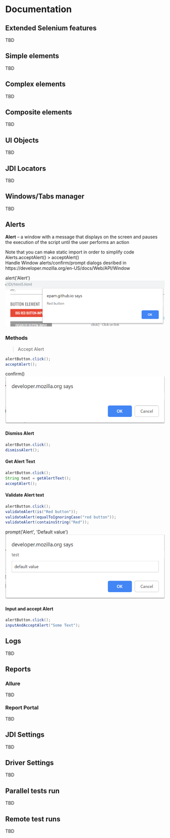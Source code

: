 # Documentation
## Extended Selenium features
TBD

## Simple elements
TBD

## Complex elements
TBD

## Composite elements
TBD

## UI Objects
TBD

## JDI Locators
TBD

## Windows/Tabs manager
TBD

## Alerts
**Alert** –  a window with a message that displays on the screen and pauses the execution of the script until the user performs an action
<aside class="notice">
Note that you can make static import in order to simplify code Alerts.acceptAlert() > acceptAlert()
</aside>
Handle Window alerts/confirm/prompt dialogs desribed in https://developer.mozilla.org/en-US/docs/Web/API/Window

alert('Alert')
![GitHub Logo](/images/alert.png)

### Methods
> Accept Alert
```java 
alertButton.click();
acceptAlert();
```
confirm()
![GitHub Logo](/images/confirm.png)
#### Dismiss Alert
```java 
alertButton.click();
dismissAlert();
```
#### Get Alert Text
```java 
alertButton.click();
String text = getAlertText();
acceptAlert();
```
#### Validate Alert text
```java 
alertButton.click();
validateAlert(is("Red button"));
validateAlert(equalToIgnoringCase("red button"));
validateAlert(containsString("Red"));
```
prompt('Alert', 'Default value')
![GitHub Logo](/images/prompt.png)
#### Input and accept Alert
```java 
alertButton.click();
inputAndAcceptAlert("Some Text");
```

## Logs
TBD

## Reports
### Allure
TBD

### Report Portal
TBD

## JDI Settings
TBD

## Driver Settings
TBD

## Parallel tests run
TBD

## Remote test runs
TBD
